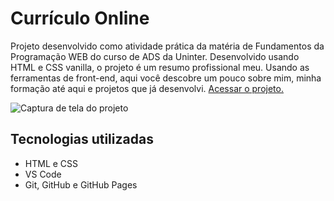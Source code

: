 # Currículo Online

Projeto desenvolvido como atividade prática da matéria de Fundamentos da Programação WEB do curso de ADS da Uninter. Desenvolvido usando HTML e CSS vanilla, o projeto é um resumo profissional meu. Usando as ferramentas de front-end, aqui você descobre um pouco sobre mim, minha formação até aqui e projetos que já desenvolvi. [Acessar o projeto.](https://gabrieszin.github.io/trabalho-curriculo-online)

![Captura de tela do projeto](https://gabrieszin.github.io/trabalho-curriculo-online/assets/img/page-demo-project.png)

## Tecnologias utilizadas

- HTML e CSS
- VS Code
- Git, GitHub e GitHub Pages
